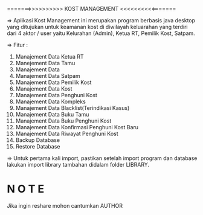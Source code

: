 =======>>>>>>>>>> KOST MANAGEMENT <<<<<<<<<<=======

=> Aplikasi Kost Management ini merupakan program berbasis java desktop yang ditujukan untuk keamanan kost di diwilayah keluarahan yang terdiri dari 4 aktor / user yaitu Kelurahan (Admin), Ketua RT, Pemilik Kost, Satpam.

=> Fitur :
   1. Manajement Data Ketua RT
   2. Manejement Data Tamu
   3. Manajement Data 
   4. Manajement Data Satpam
   5. Manajement Data Pemilik Kost
   6. Manajement Data Kost
   7. Manajement Data Penghuni Kost
   8. Manajement Data Kompleks
   9. Manajement Data Blacklist(Terindikasi Kasus)
   10. Manajement Data Buku Tamu
   11. Manajement Data Buku Penghuni Kost
   12. Manajement Data Konfirmasi Penghuni Kost Baru
   13. Manajement Data Riwayat Penghuni Kost
   14. Backup Database
   15. Restore Database

=> Untuk pertama kali import, pastikan setelah import program dan database lakukan import library tambahan didalam folder LIBRARY.

# N O T E

Jika ingin reshare mohon cantumkan AUTHOR
